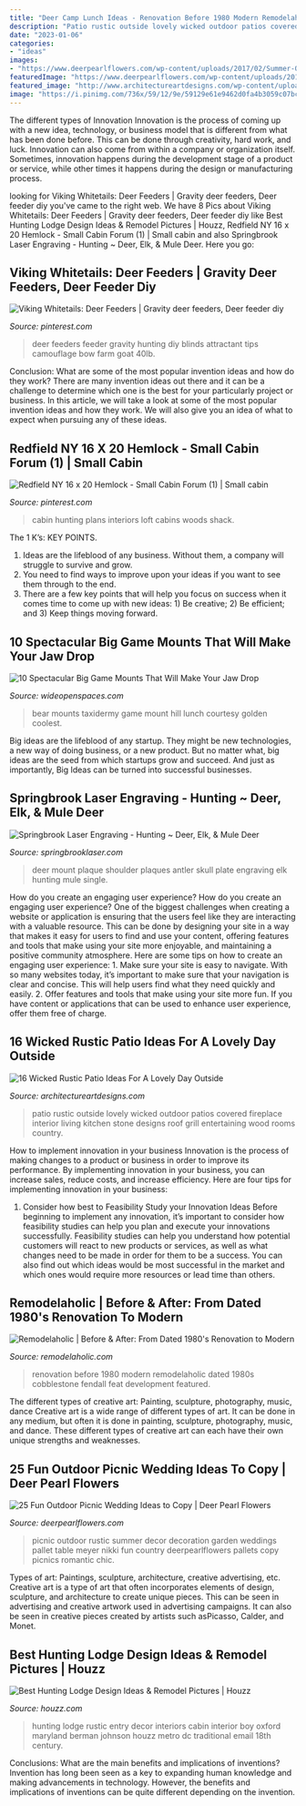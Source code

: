 ```yaml
---
title: "Deer Camp Lunch Ideas - Renovation Before 1980 Modern Remodelaholic Dated 1980s Cobblestone Fendall Feat Development Featured"
description: "Patio rustic outside lovely wicked outdoor patios covered fireplace interior living kitchen stone designs roof grill entertaining wood rooms country"
date: "2023-01-06"
categories:
- "ideas"
images:
- "https://www.deerpearlflowers.com/wp-content/uploads/2017/02/Summer-Outdoor-Picnic-Wedding-Ideas-23.jpg"
featuredImage: "https://www.deerpearlflowers.com/wp-content/uploads/2017/02/Summer-Outdoor-Picnic-Wedding-Ideas-23.jpg"
featured_image: "http://www.architectureartdesigns.com/wp-content/uploads/2015/11/16-Wicked-Rustic-Patio-Ideas-For-A-Lovely-Day-Outside-16-630x606.jpg"
image: "https://i.pinimg.com/736x/59/12/9e/59129e61e9462d0fa4b3059c07bc525d--x-cabin-with-loft-hunting-cabin.jpg"
---
```



The different types of Innovation
Innovation is the process of coming up with a new idea, technology, or business model that is different from what has been done before. This can be done through creativity, hard work, and luck. Innovation can also come from within a company or organization itself. Sometimes, innovation happens during the development stage of a product or service, while other times it happens during the design or manufacturing process.

	

		
looking for Viking Whitetails: Deer Feeders | Gravity deer feeders, Deer feeder diy you've came to the right web. We have 8 Pics about Viking Whitetails: Deer Feeders | Gravity deer feeders, Deer feeder diy like Best Hunting Lodge Design Ideas &amp; Remodel Pictures | Houzz, Redfield NY 16 x 20 Hemlock - Small Cabin Forum (1) | Small cabin and also Springbrook Laser Engraving - Hunting ~ Deer, Elk, &amp; Mule Deer. Here you go:
		
    
## Viking Whitetails: Deer Feeders | Gravity Deer Feeders, Deer Feeder Diy

<img loading=lazy src="https://i.pinimg.com/736x/b1/7f/bf/b17fbf4166af1ff300ba60a2563921f0--gravity-feeder-deer-feeders.jpg" onerror="this.onerror=null;this.src='https://tse1.mm.bing.net/th?id=OIP.M1XHO0sAXlxvtdS_f8MkSQAAAA&amp;pid=15.1';" alt="Viking Whitetails: Deer Feeders | Gravity deer feeders, Deer feeder diy">

_Source: pinterest.com_

>deer feeders feeder gravity hunting diy blinds attractant tips camouflage bow farm goat 40lb. 

	

Conclusion: What are some of the most popular invention ideas and how do they work?
There are many invention ideas out there and it can be a challenge to determine which one is the best for your particularly project or business. In this article, we will take a look at some of the most popular invention ideas and how they work. We will also give you an idea of what to expect when pursuing any of these ideas.

    
## Redfield NY 16 X 20 Hemlock - Small Cabin Forum (1) | Small Cabin

<img loading=lazy src="https://i.pinimg.com/736x/59/12/9e/59129e61e9462d0fa4b3059c07bc525d--x-cabin-with-loft-hunting-cabin.jpg" onerror="this.onerror=null;this.src='https://tse4.mm.bing.net/th?id=OIP.g0xlkob2withcLa4umxOYwHaFj&amp;pid=15.1';" alt="Redfield NY 16 x 20 Hemlock - Small Cabin Forum (1) | Small cabin">

_Source: pinterest.com_

>cabin hunting plans interiors loft cabins woods shack. 

	

The 1 K’s: KEY POINTS.
1. Ideas are the lifeblood of any business. Without them, a company will struggle to survive and grow.
2. You need to find ways to improve upon your ideas if you want to see them through to the end.
3. There are a few key points that will help you focus on success when it comes time to come up with new ideas: 1) Be creative; 2) Be efficient; and 3) Keep things moving forward.

    
## 10 Spectacular Big Game Mounts That Will Make Your Jaw Drop

<img loading=lazy src="http://www.goldenhillstaxidermy.com/Jim_s_bear_mount.jpg" onerror="this.onerror=null;this.src='https://tse1.mm.bing.net/th?id=OIP.yVScHByXtWttTFDlskQq8AHaE8&amp;pid=15.1';" alt="10 Spectacular Big Game Mounts That Will Make Your Jaw Drop">

_Source: wideopenspaces.com_

>bear mounts taxidermy game mount hill lunch courtesy golden coolest. 

	

Big ideas are the lifeblood of any startup. They might be new technologies, a new way of doing business, or a new product. But no matter what, big ideas are the seed from which startups grow and succeed. And just as importantly, Big Ideas can be turned into successful businesses.

    
## Springbrook Laser Engraving - Hunting ~ Deer, Elk, &amp; Mule Deer

<img loading=lazy src="https://www.springbrooklaser.com/yahoo_site_admin/assets/images/shoulder_mount.139153732_std.jpg" onerror="this.onerror=null;this.src='https://tse1.mm.bing.net/th?id=OIP.otf1yCTAI2u-VZoAPH_REQHaNM&amp;pid=15.1';" alt="Springbrook Laser Engraving - Hunting ~ Deer, Elk, &amp; Mule Deer">

_Source: springbrooklaser.com_

>deer mount plaque shoulder plaques antler skull plate engraving elk hunting mule single. 

	

How do you create an engaging user experience?
How do you create an engaging user experience? One of the biggest challenges when creating a website or application is ensuring that the users feel like they are interacting with a valuable resource. This can be done by designing your site in a way that makes it easy for users to find and use your content, offering features and tools that make using your site more enjoyable, and maintaining a positive community atmosphere. Here are some tips on how to create an engaging user experience: 1. Make sure your site is easy to navigate. With so many websites today, it’s important to make sure that your navigation is clear and concise. This will help users find what they need quickly and easily. 2. Offer features and tools that make using your site more fun. If you have content or applications that can be used to enhance user experience, offer them free of charge.

    
## 16 Wicked Rustic Patio Ideas For A Lovely Day Outside

<img loading=lazy src="http://www.architectureartdesigns.com/wp-content/uploads/2015/11/16-Wicked-Rustic-Patio-Ideas-For-A-Lovely-Day-Outside-16-630x606.jpg" onerror="this.onerror=null;this.src='https://tse3.mm.bing.net/th?id=OIP.rk4xuYIT3ouNLYfsCRc1ZQHaHH&amp;pid=15.1';" alt="16 Wicked Rustic Patio Ideas For A Lovely Day Outside">

_Source: architectureartdesigns.com_

>patio rustic outside lovely wicked outdoor patios covered fireplace interior living kitchen stone designs roof grill entertaining wood rooms country. 

	

How to implement innovation in your business
Innovation is the process of making changes to a product or business in order to improve its performance. By implementing innovation in your business, you can increase sales, reduce costs, and increase efficiency. Here are four tips for implementing innovation in your business:
1. Consider how best to Feasibility Study your Innovation Ideas
Before beginning to implement any innovation, it’s important to consider how feasibility studies can help you plan and execute your innovations successfully. Feasibility studies can help you understand how potential customers will react to new products or services, as well as what changes need to be made in order for them to be a success. You can also find out which ideas would be most successful in the market and which ones would require more resources or lead time than others.


    
## Remodelaholic | Before &amp; After: From Dated 1980&#039;s Renovation To Modern

<img loading=lazy src="https://i1.wp.com/www.remodelaholic.com/wp-content/uploads/2016/08/feat-Fendall-Home-Renovation-Cobblestone-Development-Group-featured-on-@Remodelaholic.jpg?fit=825%2C600&amp;ssl=1" onerror="this.onerror=null;this.src='https://tse4.mm.bing.net/th?id=OIP.Wm9bHYXpm-YJ_fLwhofIvgHaFY&amp;pid=15.1';" alt="Remodelaholic | Before &amp; After: From Dated 1980&#039;s Renovation to Modern">

_Source: remodelaholic.com_

>renovation before 1980 modern remodelaholic dated 1980s cobblestone fendall feat development featured. 

	

The different types of creative art: Painting, sculpture, photography, music, dance
Creative art is a wide range of different types of art. It can be done in any medium, but often it is done in painting, sculpture, photography, music, and dance. These different types of creative art can each have their own unique strengths and weaknesses.

    
## 25 Fun Outdoor Picnic Wedding Ideas To Copy | Deer Pearl Flowers

<img loading=lazy src="https://www.deerpearlflowers.com/wp-content/uploads/2017/02/Summer-Outdoor-Picnic-Wedding-Ideas-23.jpg" onerror="this.onerror=null;this.src='https://tse1.mm.bing.net/th?id=OIP.Xuc5uOBjEQM6jCEvLFf3BQHaLH&amp;pid=15.1';" alt="25 Fun Outdoor Picnic Wedding Ideas to Copy | Deer Pearl Flowers">

_Source: deerpearlflowers.com_

>picnic outdoor rustic summer decor decoration garden weddings pallet table meyer nikki fun country deerpearlflowers pallets copy picnics romantic chic. 

	

Types of art: Paintings, sculpture, architecture, creative advertising, etc.
Creative art is a type of art that often incorporates elements of design, sculpture, and architecture to create unique pieces. This can be seen in advertising and creative artwork used in advertising campaigns. It can also be seen in creative pieces created by artists such asPicasso, Calder, and Monet.

    
## Best Hunting Lodge Design Ideas &amp; Remodel Pictures | Houzz

<img loading=lazy src="https://st.hzcdn.com/fimgs/e2a153700f0606b7_5864-w500-h666-b0-p0--rustic-entry.jpg" onerror="this.onerror=null;this.src='https://tse2.mm.bing.net/th?id=OIP.YSZ1H2IW11kie2B6RPZJZgHaJ3&amp;pid=15.1';" alt="Best Hunting Lodge Design Ideas &amp; Remodel Pictures | Houzz">

_Source: houzz.com_

>hunting lodge rustic entry decor interiors cabin interior boy oxford maryland berman johnson houzz metro dc traditional email 18th century. 

	

Conclusions: What are the main benefits and implications of inventions?
Invention has long been seen as a key to expanding human knowledge and making advancements in technology. However, the benefits and implications of inventions can be quite different depending on the invention.

